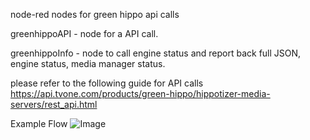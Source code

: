 node-red nodes for green hippo api calls

greenhippoAPI -  node for a API call.

greenhippoInfo - node to call engine status and report back full JSON, engine status, media manager status. 


please refer to the following guide for API calls
https://api.tvone.com/products/green-hippo/hippotizer-media-servers/rest_api.html


Example Flow
![Image](https://github.com/user-attachments/assets/a0ceb308-e244-4273-9c12-9f8c92aa9680)